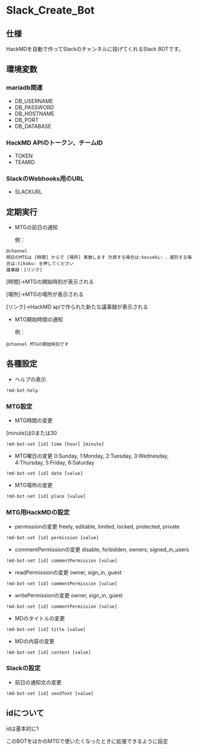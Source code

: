 # Slack_Create_Bot

## 仕様
HackMDを自動で作ってSlackのチャンネルに投げてくれるSlack BOTです。

## 環境変数

### mariadb関連
- DB_USERNAME
- DB_PASSWORD
- DB_HOSTNAME
- DB_PORT
- DB_DATABASE

### HackMD APIのトークン、チームID
- TOKEN
- TEAMID

### SlackのWebhooks用のURL
- SLACKURL

## 定期実行
- MTGの前日の通知

  例：
```
@channel
明日のMTGは [時間] からで [場所] 実施します 欠席する場合は:kesseki: 、遅刻する場合は:tikoku: を押してください
議事録：[リンク]
```
  [時間]→MTGの開始時刻が表示される

  [場所]→MTGの場所が表示される

  [リンク]→HackMD apiで作られた新たな議事録が表示される

- MTG開始時間の通知

  例：
```
@channel MTGの開始時刻です
```

## 各種設定
- ヘルプの表示
```
!md-bot-help
```
### MTG設定
- MTG時間の変更

[minute]は0または30
```
!md-bot-set [id] time [hour] [minute]
```
- MTG曜日の変更
0:Sunday, 1:Monday, 2:Tuesday, 3:Wednesday, 4:Thursday, 5:Friday, 6:Saturday
```
!md-bot-set [id] date [value]
```
- MTG場所の変更
```
!md-bot-set [id] place [value]
```
### MTG用HackMDの設定
- permissionの変更
freely, editable, limited, locked, protected, private
```
!md-bot-set [id] permission [value]
```
- commentPermissionの変更
disable, forbidden, owners, signed_in_users
```
!md-bot-set [id] commentPermission [value]
```
- readPermissionの変更
owner, sign_in, guest
```
!md-bot-set [id] commentPermission [value]
```
- writePermissionの変更
owner, sign_in, guest
```
!md-bot-set [id] commentPermission [value]
```
- MDのタイトルの変更
```
!md-bot-set [id] title [value]
```
- MDの内容の変更
```
!md-bot-set [id] content [value]
```
### Slackの設定
- 前日の通知文の変更
```
!md-bot-set [id] sendText [value]
```

## idについて
idは基本的に1

このBOTをほかのMTGで使いたくなったときに拡張できるように設定
